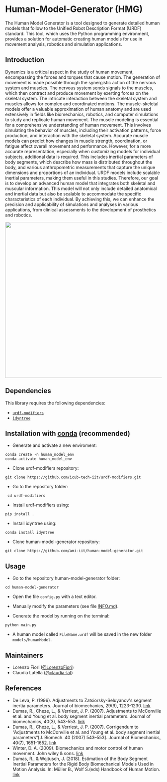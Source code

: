 # Human-Model-Generator (HMG)

The Human Model Generator is a tool designed to generate detailed human models that follow to the Unified Robot Description Format (URDF) standard. This tool, which uses the Python programming environment, provides a solution for automatic creating human models for use in movement analysis, robotics and simulation applications.

## Introduction
Dynamics is a critical aspect in the study of human movement, encompassing the forces and torques that cause motion. The generation of movement is made possible through the synergistic action of the nervous system and muscles. The nervous system sends signals to the muscles, which then contract and produce movement by exerting forces on the skeletal system. The intricate interaction between the skeletal system and muscles allows for complex and coordinated motions.
The muscle-skeletal models offer a valuable approximation of human anatomy and are used extensively in fields like biomechanics, robotics, and computer simulations to study and replicate human movement. The muscle modeling is essential for a comprehensive understanding of human movement. This involves simulating the behavior of muscles, including their activation patterns, force production, and interaction with the skeletal system. Accurate muscle models can predict how changes in muscle strength, coordination, or fatigue affect overall movement and performance.
However, for a more accurate representation, especially when customizing models for individual subjects, additional data is required. This includes inertial parameters of body segments, which describe how mass is distributed throughout the body, and various anthropometric measurements that capture the unique dimensions and proportions of an individual. URDF models include scalable inertial parameters, making them useful in this studies.
Therefore, our goal is to develop an advanced human model that integrates both skeletal and muscular information. This model will not only include detailed anatomical and inertial data but also be scalable to accommodate the specific characteristics of each individual. By achieving this, we can enhance the precision and applicability of simulations and analyses in various applications, from clinical assessments to the development of prosthetics and robotics.

<p align="center">
<img src= https://github.com/ami-iit/human-model-generator/assets/116801366/ffb6bbd9-632a-4201-b7ee-dcb99a23fda2 width ="600" height="500">
</p>


## Dependencies 
This library requires the following dependencies:

- [``urdf-modifiers``](https://github.com/icub-tech-iit/urdf-modifiers)
- [``idyntree``](https://github.com/robotology/idyntree)

## Installation with [conda](https://docs.conda.io/en/latest/) (recommended)

- Generate and activate a new enviroment:
```
conda create -n human_model_env
conda activate human_model_env
```
- Clone urdf-modifiers repository: 
```
git clone https://github.com/icub-tech-iit/urdf-modifiers.git
```
- Go to the repository folder: 
```
 cd urdf-modifiers
```
- Install urdf-modifiers using:
```
pip install .
```
- Install idyntree using:
```
conda install idyntree
```
- Clone human-model-generator repository: 
 ```
git clone https://github.com/ami-iit/human-model-generator.git
 ```

## Usage

- Go to the repository human-model-generator folder: 
```
cd human-model-generator
```
- Open the file `config.py` with a text editor.

- Manually modify the parameters (see file [INFO.md](INFO.md)).

- Generate the model by running on the terminal: 

```
python main.py
```
    
- A human model called `FileName.urdf` will be saved in the new folder `models/humanModel`.
  
## Maintainers
* Lorenzo Fiori ([@LorenzoFiori](https://github.com/LorenzoFiori))
* Claudia Latella ([@claudia-lat](https://github.com/claudia-lat/claudia-lat))

## References
* De Leva, P. (1996). Adjustments to Zatsiorsky-Seluyanov's segment inertia parameters. Journal of biomechanics, 29(9), 1223-1230. [link](https://doi.org/10.1016/0021-9290(95)00178-6)
* Dumas, R., Cheze, L., & Verriest, J. P. (2007). Adjustments to McConville et al. and Young et al. body segment inertial parameters. Journal of biomechanics, 40(3), 543-553. [link](https://doi.org/10.1016/j.jbiomech.2006.02.013)
* Dumas, R., Cheze, L., & Verriest, J. P. (2007). Corrigendum to “Adjustments to McConville et al. and Young et al. body segment inertial parameters”[J. Biomech. 40 (2007) 543–553]. Journal of Biomechanics, 40(7), 1651-1652. [link](http://bibtexbib.free.fr/bibliographie_net/Dumas_2007_Corrigendum.pdf)
* Winter, D. A. (2009). Biomechanics and motor control of human movement. John wiley & sons. [link](https://books.google.it/books?hl=it&lr=&id=_bFHL08IWfwC&oi=fnd&pg=PR13&dq=Winter,+D.+A.+(2009).+Biomechanics+and+motor+control+of+human+movement.+John+wiley+%26+sons&ots=Jnprer8eP5&sig=wOJ3iIC8niVM8NxsKUsUAbgaTW8&redir_esc=y#v=onepage&q=Winter%2C%20D.%20A.%20(2009).%20Biomechanics%20and%20motor%20control%20of%20human%20movement.%20John%20wiley%20%26%20sons&f=false)
* Dumas, R., & Wojtusch, J. (2018). Estimation of the Body Segment Inertial Parameters for the Rigid Body Biomechanical Models Used in Motion Analysis. In: Müller B., Wolf S.(eds) Handbook of Human Motion. [link](https://hal.science/hal-02266177/)

